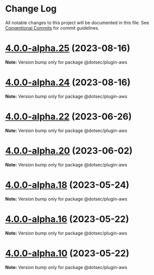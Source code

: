 # Change Log

All notable changes to this project will be documented in this file.
See [Conventional Commits](https://conventionalcommits.org) for commit guidelines.

# [4.0.0-alpha.25](https://github.com/jpwesselink/dotsec/compare/v4.0.0-alpha.24...v4.0.0-alpha.25) (2023-08-16)

**Note:** Version bump only for package @dotsec/plugin-aws





# [4.0.0-alpha.24](https://github.com/jpwesselink/dotsec/compare/v4.0.0-alpha.23...v4.0.0-alpha.24) (2023-08-16)

**Note:** Version bump only for package @dotsec/plugin-aws





# [4.0.0-alpha.22](https://github.com/jpwesselink/dotsec/compare/v4.0.0-alpha.21...v4.0.0-alpha.22) (2023-06-26)

**Note:** Version bump only for package @dotsec/plugin-aws





# [4.0.0-alpha.20](https://github.com/jpwesselink/dotsec/compare/v4.0.0-alpha.19...v4.0.0-alpha.20) (2023-06-02)

**Note:** Version bump only for package @dotsec/plugin-aws





# [4.0.0-alpha.18](https://github.com/jpwesselink/dotsec/compare/v4.0.0-alpha.17...v4.0.0-alpha.18) (2023-05-24)

**Note:** Version bump only for package @dotsec/plugin-aws





# [4.0.0-alpha.16](https://github.com/jpwesselink/dotsec/compare/v4.0.0-alpha.15...v4.0.0-alpha.16) (2023-05-22)

**Note:** Version bump only for package @dotsec/plugin-aws





# [4.0.0-alpha.10](https://github.com/jpwesselink/dotsec/compare/v2.0.0-alpha.1...v4.0.0-alpha.10) (2023-05-22)

**Note:** Version bump only for package @dotsec/plugin-aws
